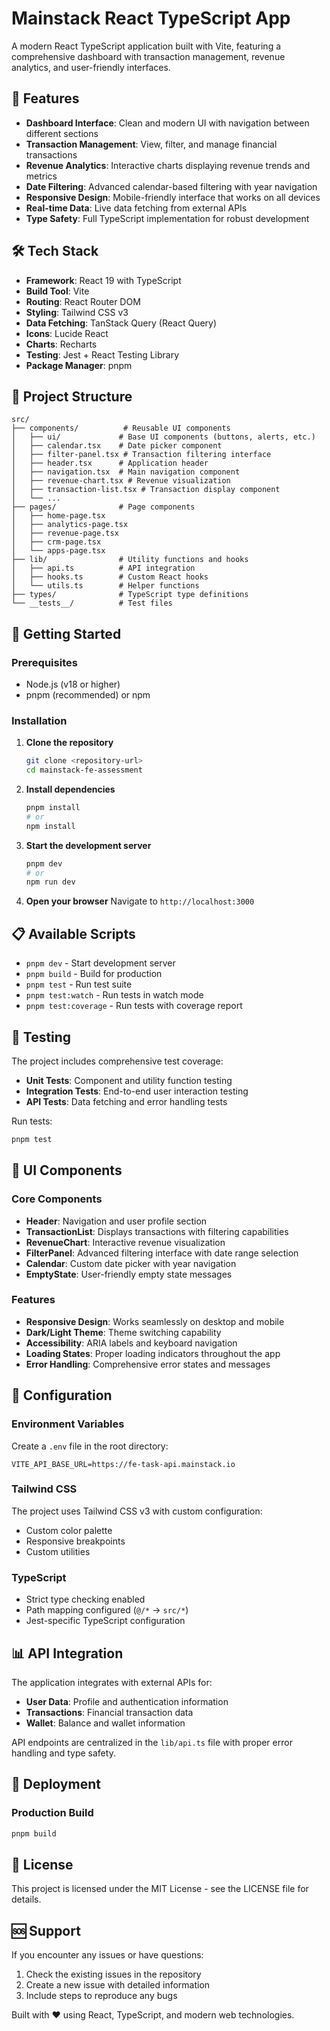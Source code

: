 # Mainstack React TypeScript App

A modern React TypeScript application built with Vite, featuring a comprehensive dashboard with transaction management, revenue analytics, and user-friendly interfaces.

## 🚀 Features

- **Dashboard Interface**: Clean and modern UI with navigation between different sections
- **Transaction Management**: View, filter, and manage financial transactions
- **Revenue Analytics**: Interactive charts displaying revenue trends and metrics
- **Date Filtering**: Advanced calendar-based filtering with year navigation
- **Responsive Design**: Mobile-friendly interface that works on all devices
- **Real-time Data**: Live data fetching from external APIs
- **Type Safety**: Full TypeScript implementation for robust development

## 🛠️ Tech Stack

- **Framework**: React 19 with TypeScript
- **Build Tool**: Vite
- **Routing**: React Router DOM
- **Styling**: Tailwind CSS v3
- **Data Fetching**: TanStack Query (React Query)
- **Icons**: Lucide React
- **Charts**: Recharts
- **Testing**: Jest + React Testing Library
- **Package Manager**: pnpm

## 📁 Project Structure

```
src/
├── components/          # Reusable UI components
│   ├── ui/             # Base UI components (buttons, alerts, etc.)
│   ├── calendar.tsx    # Date picker component
│   ├── filter-panel.tsx # Transaction filtering interface
│   ├── header.tsx      # Application header
│   ├── navigation.tsx  # Main navigation component
│   ├── revenue-chart.tsx # Revenue visualization
│   ├── transaction-list.tsx # Transaction display component
│   └── ...
├── pages/              # Page components
│   ├── home-page.tsx
│   ├── analytics-page.tsx
│   ├── revenue-page.tsx
│   ├── crm-page.tsx
│   └── apps-page.tsx
├── lib/                # Utility functions and hooks
│   ├── api.ts          # API integration
│   ├── hooks.ts        # Custom React hooks
│   └── utils.ts        # Helper functions
├── types/              # TypeScript type definitions
└── __tests__/          # Test files
```

## 🚦 Getting Started

### Prerequisites

- Node.js (v18 or higher)
- pnpm (recommended) or npm

### Installation

1. **Clone the repository**

   ```bash
   git clone <repository-url>
   cd mainstack-fe-assessment
   ```

2. **Install dependencies**

   ```bash
   pnpm install
   # or
   npm install
   ```

3. **Start the development server**

   ```bash
   pnpm dev
   # or
   npm run dev
   ```

4. **Open your browser**
   Navigate to `http://localhost:3000`

## 📋 Available Scripts

- `pnpm dev` - Start development server
- `pnpm build` - Build for production
- `pnpm test` - Run test suite
- `pnpm test:watch` - Run tests in watch mode
- `pnpm test:coverage` - Run tests with coverage report

## 🧪 Testing

The project includes comprehensive test coverage:

- **Unit Tests**: Component and utility function testing
- **Integration Tests**: End-to-end user interaction testing
- **API Tests**: Data fetching and error handling tests

Run tests:

```bash
pnpm test
```

## 🎨 UI Components

### Core Components

- **Header**: Navigation and user profile section
- **TransactionList**: Displays transactions with filtering capabilities
- **RevenueChart**: Interactive revenue visualization
- **FilterPanel**: Advanced filtering interface with date range selection
- **Calendar**: Custom date picker with year navigation
- **EmptyState**: User-friendly empty state messages

### Features

- **Responsive Design**: Works seamlessly on desktop and mobile
- **Dark/Light Theme**: Theme switching capability
- **Accessibility**: ARIA labels and keyboard navigation
- **Loading States**: Proper loading indicators throughout the app
- **Error Handling**: Comprehensive error states and messages

## 🔧 Configuration

### Environment Variables

Create a `.env` file in the root directory:

```env
VITE_API_BASE_URL=https://fe-task-api.mainstack.io
```

### Tailwind CSS

The project uses Tailwind CSS v3 with custom configuration:

- Custom color palette
- Responsive breakpoints
- Custom utilities

### TypeScript

- Strict type checking enabled
- Path mapping configured (`@/*` → `src/*`)
- Jest-specific TypeScript configuration

## 📊 API Integration

The application integrates with external APIs for:

- **User Data**: Profile and authentication information
- **Transactions**: Financial transaction data
- **Wallet**: Balance and wallet information

API endpoints are centralized in the `lib/api.ts` file with proper error handling and type safety.

## 🚀 Deployment

### Production Build

```bash
pnpm build
```

## 📝 License

This project is licensed under the MIT License - see the LICENSE file for details.

## 🆘 Support

If you encounter any issues or have questions:

1. Check the existing issues in the repository
2. Create a new issue with detailed information
3. Include steps to reproduce any bugs

Built with ❤️ using React, TypeScript, and modern web technologies.
